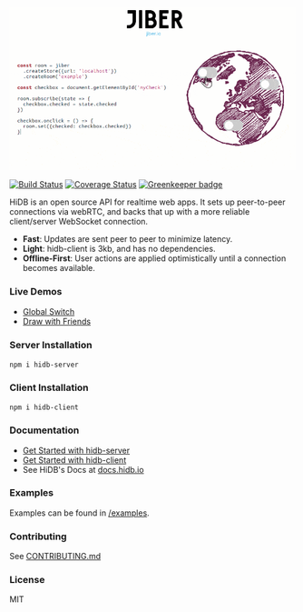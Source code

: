 [![Jiber](jiber.gif)](https://jiber.io)

[![Build Status](https://github.com/jacob-grahn/jiber/workflows/test/badge.svg)](https://github.com/jacob-grahn/jiber/actions)
[![Coverage Status](https://coveralls.io/repos/github/jacob-grahn/hidb/badge.svg?branch=master&cache_bust=yay)](https://coveralls.io/github/jacob-grahn/hidb?branch=master)
[![Greenkeeper badge](https://badges.greenkeeper.io/jacob-grahn/hidb.svg)](https://greenkeeper.io/)

HiDB is an open source API for realtime web apps. It sets up peer-to-peer connections via webRTC, and backs that up with a more reliable client/server WebSocket connection.

- **Fast**: Updates are sent peer to peer to minimize latency.
- **Light**: hidb-client is 3kb, and has no dependencies.
- **Offline-First**: User actions are applied optimistically until a connection becomes available.

### Live Demos
  - [Global Switch](https://codepen.io/jacob-grahn/pen/BmqzpR)
  - [Draw with Friends](https://codepen.io/jacob-grahn/pen/mqGmWb)

### Server Installation
```
npm i hidb-server
```

### Client Installation
```
npm i hidb-client
```

### Documentation
- [Get Started with hidb-server](/packages/hidb-server)
- [Get Started with hidb-client](/packages/hidb-client)
- See HiDB's Docs at [docs.hidb.io](http://docs.hidb.io)

### Examples
Examples can be found in [/examples](/examples).

### Contributing
See [CONTRIBUTING.md](/CONTRIBUTING.md)

### License
MIT
